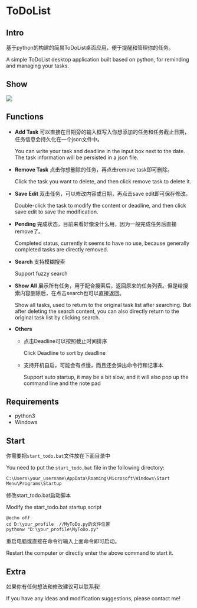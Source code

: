 # ToDoList

## Intro
基于python的构建的简易ToDoList桌面应用，便于提醒和管理你的任务。

A simple ToDoList desktop application built based on python, for reminding and managing your tasks.


## Show

![](./img/example1.png)



## Functions

- **Add Task**
  可以直接在日期旁的输入框写入你想添加的任务和任务截止日期，任务信息会持久化在一个json文件中。

  You can write your task and deadline in the input box next to the date. The task information will be persisted in a json file.



- **Remove Task**
  点击你想删除的任务，再点击remove task即可删除。

  Click the task you want to delete, and then click remove task to delete it.


- **Save Edit**
  双击任务，可以修改内容或日期，再点击save edit即可保存修改。

  Double-click the task to modify the content or deadline, and then click save edit to save the modification.


- **Pending**
  完成状态，目前来看好像没什么用，因为一般完成任务后直接remove了。

  Completed status, currently it seems to have no use, because generally completed tasks are directly removed.


- **Search**
  支持模糊搜索

  Support fuzzy search

- **Show All**
  展示所有任务，用于配合搜索后，返回原来的任务列表。但是给搜索内容删除后，在点击search也可以直接返回。

  Show all tasks, used to return to the original task list after searching. But after deleting the search content, you can also directly return to the original task list by clicking search.

- **Others**
  - 点击Deadline可以按照截止时间排序

    Click Deadline to sort by deadline

  - 支持开机自启，可能会有点慢，而且还会弹出命令行和记事本
  
    Support auto startup, it may be a bit slow, and it will also pop up the command line and the note pad



## Requirements

- python3
- Windows



## Start

你需要把`start_todo.bat`文件放在下面目录中

You need to put the `start_todo.bat` file in the following directory:

```
C:\Users\your_username\AppData\Roaming\Microsoft\Windows\Start Menu\Programs\Startup
```



修改start_todo.bat启动脚本

Modify the start_todo.bat startup script

```
@echo off
cd D:\your_profile  //MyToDo.py的文件位置
pythonw "D:\your_profile\MyToDo.py"
```



重启电脑或直接在命令行输入上面命令即可启动。

Restart the computer or directly enter the above command to start it.



## Extra

如果你有任何想法和修改建议可以联系我!

If you have any ideas and modification suggestions, please contact me!